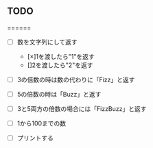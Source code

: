
## TODO
======

- [ ] 数を文字列にして返す
  - [×]1を渡したら"1"を返す
  - []2を渡したら"2"を返す
- [ ] 3の倍数の時は数の代わりに「Fizz」と返す
- [ ] 5の倍数の時は「Buzz」と返す
- [ ] 3と5両方の倍数の場合には「FizzBuzz」と返す
- [ ] 1から100までの数
- [ ] プリントする

